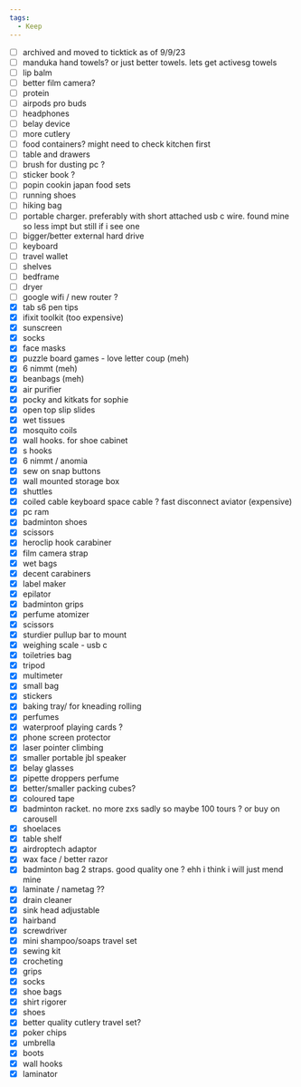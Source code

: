 ```yaml
---
tags:
  - Keep
---
```



- [ ] archived and moved to ticktick as of 9/9/23
- [ ] manduka hand towels? or just better towels. lets get activesg towels
- [ ] lip balm
- [ ] better film camera?
- [ ] protein
- [ ] airpods pro buds 
- [ ] headphones
- [ ] belay device
- [ ] more cutlery
- [ ] food containers? might need to check kitchen first
- [ ] table and drawers
- [ ] brush for dusting pc ?
- [ ] sticker book ?
- [ ] popin cookin japan food sets
- [ ] running shoes
- [ ] hiking bag
- [ ] portable charger. preferably with short attached usb c wire. found mine so less impt but still if i see one
- [ ] bigger/better external hard drive
- [ ] keyboard
- [ ] travel wallet
- [ ] shelves
- [ ] bedframe
- [ ] dryer
- [ ] google wifi / new router ?
- [X] tab s6 pen tips
- [X] ifixit toolkit (too expensive)
- [X] sunscreen
- [X] socks
- [X] face masks
- [X] puzzle board games - love letter coup (meh)
- [X] 6 nimmt (meh)
- [X] beanbags (meh)
- [X] air purifier
- [X] pocky and kitkats for sophie
- [X] open top slip slides
- [X] wet tissues
- [X] mosquito coils
- [X] wall hooks. for shoe cabinet
- [X] s hooks
- [X] 6 nimmt / anomia
- [X] sew on snap buttons
- [X] wall mounted storage box
- [X] shuttles
- [X] coiled cable keyboard space cable ? fast disconnect aviator (expensive)
- [X] pc ram
- [X] badminton shoes
- [X] scissors
- [X] heroclip hook carabiner
- [X] film camera strap
- [X] wet bags
- [X] decent carabiners
- [X] label maker
- [X] epilator
- [X] badminton grips 
- [X] perfume atomizer
- [X] scissors
- [X] sturdier pullup bar to mount
- [X] weighing scale - usb c
- [X] toiletries bag
- [X] tripod
- [X] multimeter
- [X] small bag
- [X] stickers
- [X] baking tray/ for kneading rolling
- [X] perfumes
- [X] waterproof playing cards ?
- [X] phone screen protector
- [X] laser pointer climbing
- [X] smaller portable jbl speaker
- [X] belay glasses
- [X] pipette droppers perfume
- [X] better/smaller packing cubes?
- [X] coloured tape
- [X] badminton racket. no more zxs sadly so maybe 100 tours ? or buy on carousell
- [X] shoelaces
- [X] table shelf
- [X] airdroptech adaptor
- [X] wax face / better razor
- [X] badminton bag 2 straps. good quality one ? ehh i think i will just mend mine
- [X] laminate / nametag ??
- [X] drain cleaner
- [X] sink head adjustable
- [X] hairband
- [X] screwdriver
- [X] mini shampoo/soaps travel set
- [X] sewing kit
- [X] crocheting
- [X] grips
- [X] socks
- [X] shoe bags
- [X] shirt rigorer
- [X] shoes
- [X] better quality cutlery travel set?
- [X] poker chips
- [X] umbrella
- [X] boots
- [X] wall hooks
- [X] laminator